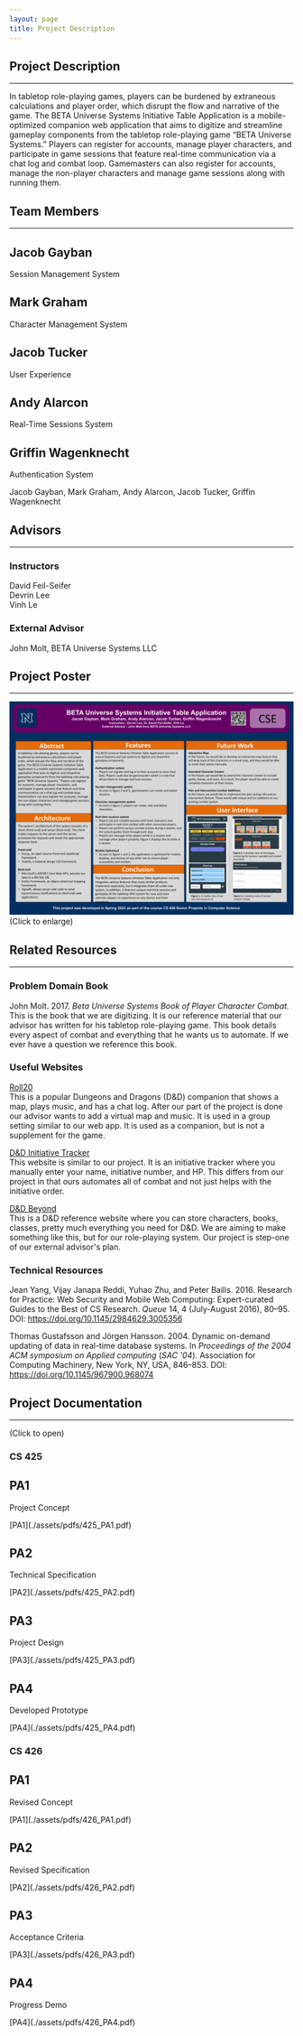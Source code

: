 ```yaml
---
layout: page
title: Project Description
---
```


## Project Description

---

In tabletop role-playing games, players can be burdened by extraneous calculations and player order, which disrupt the flow and narrative of the game. The BETA Universe Systems Initiative Table Application is a mobile-optimized companion web application that aims to digitize and streamline gameplay components from the tabletop role-playing game “BETA Universe Systems.” Players can register for accounts, manage player characters, and participate in game sessions that feature real-time communication via a chat log and combat loop. Gamemasters can also register for accounts, manage the non-player characters and manage game sessions along with running them.

## Team Members

---

<div class="row1-container">
    <div class="box cyan">
        <h2>Jacob Gayban</h2>
        <p>Session Management System</p>
    </div>
    <div class="box red">
        <h2>Mark Graham</h2>
        <p>Character Management System</p>
    </div>
    
</div>
<div class="row1-container">
    <div class="box orange">
        <h2>Jacob Tucker</h2>
        <p>User Experience</p>
    </div>
    <div class="box blue">
        <h2>Andy Alarcon</h2>
        <p>Real-Time Sessions System</p>
    </div>
</div>
<div class="row1-container">
    <div class="box cyan">
        <h2>Griffin Wagenknecht</h2>
        <p>Authentication System</p>
    </div>
</div>

Jacob Gayban, Mark Graham, Andy Alarcon, Jacob Tucker, Griffin Wagenknecht

## Advisors

---

### Instructors

<div class="row1-container">
    <div class="box">David Feil-Seifer</div>
    <div class="box">Devrin Lee</div>
    <div class="box">Vinh Le</div>
</div>

### External Advisor

John Molt, BETA Universe Systems LLC

## Project Poster

---

[![Project Poster](./assets/images/poster.png)](https://unr-cs426-team-07.github.io/assets/images/poster.png)  
(Click to enlarge)

## Related Resources

---

### Problem Domain Book

John Molt. 2017. _Beta Universe Systems Book of Player Character Combat._  
This is the book that we are digitizing. It is our reference material that our advisor has written for his tabletop role-playing game. This book details every aspect of combat and everything that he wants us to automate. If we ever have a question we reference this book.

### Useful Websites

[Roll20](https://roll20.net/)  
This is a popular Dungeons and Dragons (D&D) companion that shows a map, plays music, and has a chat log. After our part of the project is done our advisor wants to add a virtual map and music. It is used in a group setting similar to our web app. It is used as a companion, but is not a supplement for the game.

[D&D Initiative Tracker](https://kastark.co.uk/rpgs/encounter-tracker/)  
This website is similar to our project. It is an initiative tracker where you manually enter your name, initiative number, and HP. This differs from our project in that ours automates all of combat and not just helps with the initiative order.

[D&D Beyond](https://www.dndbeyond.com/)  
This is a D&D reference website where you can store characters, books, classes, pretty much everything you need for D&D. We are aiming to make something like this, but for our role-playing system. Our project is step-one of our external advisor's plan.

### Technical Resources

Jean Yang, Vijay Janapa Reddi, Yuhao Zhu, and Peter Bailis. 2016. Research for Practice: Web Security and Mobile Web Computing: Expert-curated Guides to the Best of CS Research. _Queue_ 14, 4 (July-August 2016), 80–95. DOI: <https://doi.org/10.1145/2984629.3005356>

Thomas Gustafsson and Jörgen Hansson. 2004. Dynamic on-demand updating of data in real-time database systems. In _Proceedings of the 2004 ACM symposium on Applied computing_ (_SAC '04_). Association for Computing Machinery, New York, NY, USA, 846–853. DOI: <https://doi.org/10.1145/967900.968074>

## Project Documentation

---

(Click to open)

### CS 425

<div class="row1-container">
    <div class="box cyan"><h2>PA1</h2><p>Project Concept</p>[PA1](./assets/pdfs/425_PA1.pdf)</div>
    <div class="box red"><h2>PA2</h2><p>Technical Specification</p>[PA2](./assets/pdfs/425_PA2.pdf)</div>
    <div class="box blue"><h2>PA3</h2><p>Project Design</p>[PA3](./assets/pdfs/425_PA3.pdf)</div>
    <div class="box orange"><h2>PA4</h2><p>Developed Prototype</p>[PA4](./assets/pdfs/425_PA4.pdf)</div>
</div>

### CS 426

<div class="row1-container">
    <div class="box cyan"><h2>PA1</h2><p>Revised Concept</p>[PA1](./assets/pdfs/426_PA1.pdf)</div>
    <div class="box red"><h2>PA2</h2><p>Revised Specification</p>[PA2](./assets/pdfs/426_PA2.pdf)</div>
    <div class="box blue"><h2>PA3</h2><p>Acceptance Criteria</p>[PA3](./assets/pdfs/426_PA3.pdf)</div>
    <div class="box orange"><h2>PA4</h2><p>Progress Demo</p>[PA4](./assets/pdfs/426_PA4.pdf)</div>
</div>
